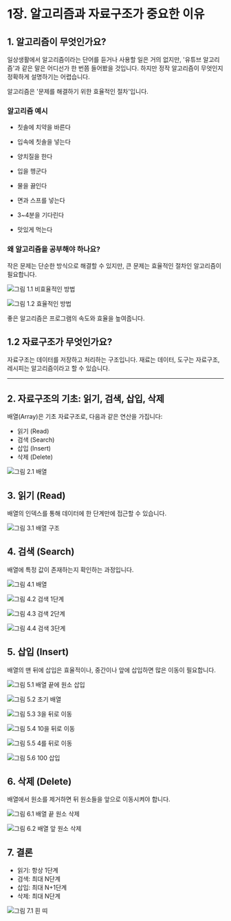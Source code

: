 # 1장. 알고리즘과 자료구조가 중요한 이유

## 1. 알고리즘이 무엇인가요?

일상생활에서 알고리즘이라는 단어를 듣거나 사용할 일은 거의 없지만, '유튜브 알고리즘'과 같은 말은 어디선가 한 번쯤 들어봤을 것입니다. 하지만 정작 알고리즘이 무엇인지 정확하게 설명하기는 어렵습니다.

알고리즘은 '문제를 해결하기 위한 효율적인 절차'입니다.



### 알고리즘 예시

- 칫솔에 치약을 바른다
- 입속에 칫솔을 넣는다
- 양치질을 한다
- 입을 헹군다

- 물을 끓인다
- 면과 스프를 넣는다
- 3~4분을 기다린다
- 맛있게 먹는다



### 왜 알고리즘을 공부해야 하나요?

작은 문제는 단순한 방식으로 해결할 수 있지만, 큰 문제는 효율적인 절차인 알고리즘이 필요합니다.

![그림 1.1 비효율적인 방법](images/chapter1/figure_1.png)

![그림 1.2 효율적인 방법](images/chapter1/figure_2.png)



좋은 알고리즘은 프로그램의 속도와 효율을 높여줍니다.



## 1.2 자료구조가 무엇인가요?

자료구조는 데이터를 저장하고 처리하는 구조입니다. 재료는 데이터, 도구는 자료구조, 레시피는 알고리즘이라고 할 수 있습니다.



---

## 2. 자료구조의 기초: 읽기, 검색, 삽입, 삭제

배열(Array)은 기초 자료구조로, 다음과 같은 연산을 가집니다:

- 읽기 (Read)
- 검색 (Search)
- 삽입 (Insert)
- 삭제 (Delete)

![그림 2.1 배열](images/chapter1/figure_3.png)



## 3. 읽기 (Read)

배열의 인덱스를 통해 데이터에 한 단계만에 접근할 수 있습니다.

![그림 3.1 배열 구조](images/chapter1/figure_4.png)



## 4. 검색 (Search)

배열에 특정 값이 존재하는지 확인하는 과정입니다.

![그림 4.1 배열](images/chapter1/figure_5.png)

![그림 4.2 검색 1단계](images/chapter1/figure_6.png)

![그림 4.3 검색 2단계](images/chapter1/figure_7.png)

![그림 4.4 검색 3단계](images/chapter1/figure_8.png)



## 5. 삽입 (Insert)

배열의 맨 뒤에 삽입은 효율적이나, 중간이나 앞에 삽입하면 많은 이동이 필요합니다.

![그림 5.1 배열 끝에 원소 삽입](images/chapter1/figure_13.png)

![그림 5.2 초기 배열](images/chapter1/figure_14.png)

![그림 5.3 3을 뒤로 이동](images/chapter1/figure_15.png)

![그림 5.4 10을 뒤로 이동](images/chapter1/figure_16.png)

![그림 5.5 4를 뒤로 이동](images/chapter1/figure_17.png)

![그림 5.6 100 삽입](images/chapter1/figure_19.png)



## 6. 삭제 (Delete)

배열에서 원소를 제거하면 뒤 원소들을 앞으로 이동시켜야 합니다.

![그림 6.1 배열 끝 원소 삭제](images/chapter1/figure_21.png)

![그림 6.2 배열 앞 원소 삭제](images/chapter1/figure_22.png)



## 7. 결론

- 읽기: 항상 1단계
- 검색: 최대 N단계
- 삽입: 최대 N+1단계
- 삭제: 최대 N단계

![그림 7.1 흰 띠](images/chapter1/figure_23.png)
